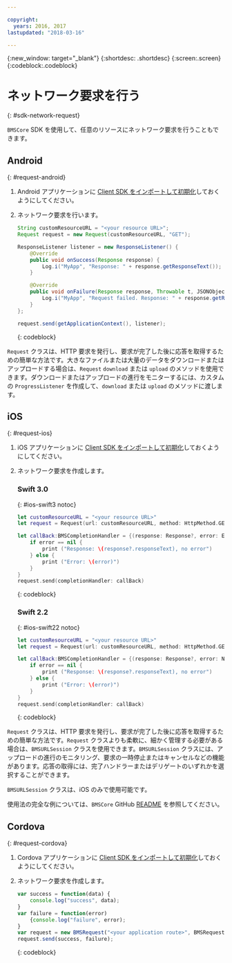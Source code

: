 ```yaml
---

copyright:
  years: 2016, 2017
lastupdated: "2018-03-16"

---
```

{:new_window: target="_blank"}
{:shortdesc: .shortdesc}
{:screen:.screen}
{:codeblock:.codeblock}

# ネットワーク要求を行う
{: #sdk-network-request}

`BMSCore` SDK を使用して、任意のリソースにネットワーク要求を行うこともできます。

## Android
{: #request-android}

1. Android アプリケーションに [Client SDK をインポートして初期化](sdk_BMSClient.html#init-BMSClient-android)しておくようにしてください。

2. ネットワーク要求を行います。

	```Java
	String customResourceURL = "<your resource URL>";
	Request request = new Request(customResourceURL, "GET");

	ResponseListener listener = new ResponseListener() {
		@Override
		public void onSuccess(Response response) {
			Log.i("MyApp", "Response: " + response.getResponseText());
		}

		@Override
		public void onFailure(Response response, Throwable t, JSONObject extendedInfo) {
			Log.i("MyApp", "Request failed. Response: " + response.getResponseText() + ". Error: " + t.getLocalizedMessage());
		}
	};

	request.send(getApplicationContext(), listener);
	```
	{: codeblock}

`Request` クラスは、HTTP 要求を発行し、要求が完了した後に応答を取得するための簡単な方法です。大きなファイルまたは大量のデータをダウンロードまたはアップロードする場合は、`Request` `download` または `upload` のメソッドを使用できます。ダウンロードまたはアップロードの進行をモニターするには、カスタムの `ProgressListener` を作成して、`download` または `upload` のメソッドに渡します。

<!--For complete usage examples, see the `BMSCore` GitHub [README](https://github.com/ibm-bluemix-mobile-services/bms-clientsdk-android-core).-->


## iOS
{: #request-ios}

1. iOS アプリケーションに [Client SDK をインポートして初期化](sdk_BMSClient.html#init-BMSClient-ios)しておくようにしてください。

2. ネットワーク要求を作成します。

	### Swift 3.0
	{: #ios-swift3 notoc}

	```Swift
	let customResourceURL = "<your resource URL>"
	let request = Request(url: customResourceURL, method: HttpMethod.GET)

	let callBack:BMSCompletionHandler = {(response: Response?, error: Error?) in
		if error == nil {
			print ("Response: \(response?.responseText), no error")
		} else {
			print ("Error: \(error)")
		}
	}
	request.send(completionHandler: callBack)
	```
	{: codeblock}

	### Swift 2.2
	{: #ios-swift22 notoc}

	```Swift
	let customResourceURL = "<your resource URL>"
	let request = Request(url: customResourceURL, method: HttpMethod.GET)

	let callBack:BMSCompletionHandler = {(response: Response?, error: NSError?) in
		if error == nil {
			print ("Response: \(response?.responseText), no error")
		} else {
			print ("Error: \(error)")
		}
	}
	request.send(completionHandler: callBack)
	```
	{: codeblock}

`Request` クラスは、HTTP 要求を発行し、要求が完了した後に応答を取得するための簡単な方法です。`Request` クラスよりも柔軟に、細かく管理する必要がある場合は、`BMSURLSession` クラスを使用できます。`BMSURLSession` クラスには、アップロードの進行のモニタリング、要求の一時停止またはキャンセルなどの機能があります。応答の取得には、完了ハンドラーまたはデリゲートのいずれかを選択することができます。

`BMSURLSession` クラスは、iOS のみで使用可能です。

使用法の完全な例については、`BMSCore` GitHub [README](https://github.com/ibm-bluemix-mobile-services/bms-clientsdk-swift-core) を参照してください。


## Cordova
{: #request-cordova}

1. Cordova アプリケーションに [Client SDK をインポートして初期化](sdk_BMSClient.html#init-BMSClient-cordova)しておくようにしてください。

2. ネットワーク要求を作成します。

	```Javascript
	var success = function(data) {
		console.log("success", data);
	}
	var failure = function(error)
		{console.log("failure", error);
	}
	var request = new BMSRequest("<your application route>", BMSRequest.GET);
	request.send(success, failure);
	```
	{: codeblock}

